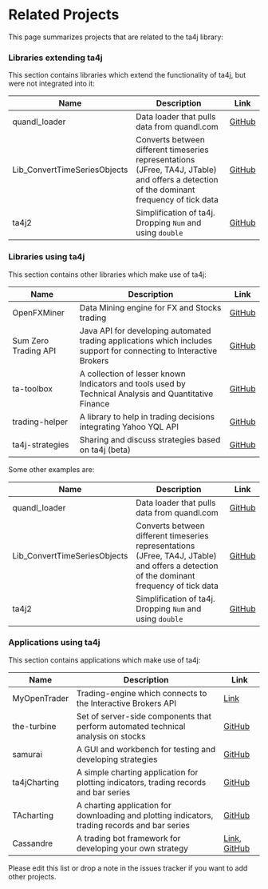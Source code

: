# Related Projects
This page summarizes projects that are related to the ta4j library:

### Libraries extending ta4j
This section contains libraries which extend the functionality of ta4j, but were not integrated into it: 

| Name | Description | Link |
| --- | --- | --- |
|quandl_loader|Data loader that pulls data from quandl.com|[GitHub](https://github.com/edouardswiac/ta4j/blob/f400c17a59013aba8a056626828f7cfa2d48adb1/ta4j-examples/src/main/java/ta4jexamples/loaders/QuandlTicksLoader.java)|
|Lib_ConvertTimeSeriesObjects|Converts between different timeseries representations (JFree, TA4J, JTable) and offers a detection of the dominant frequency of tick data|[GitHub](https://github.com/ElMoe/Lib_ConvertTimeSeriesObjects)|
|ta4j2|Simplification of ta4j. Dropping `Num` and using `double`|[GitHub](https://github.com/team172011/ta4j2)|
### Libraries using ta4j
This section contains other libraries which make use of ta4j:

| Name | Description | Link |
| --- | --- | --- |
|OpenFXMiner|Data Mining engine for FX and Stocks trading|[GitHub](https://github.com/algonell/OpenFXMiner)|
|Sum Zero Trading API|Java API for developing automated trading applications which includes support for connecting to Interactive Brokers|[GitHub](https://github.com/rterp/SumZeroTrading)|
|ta-toolbox|A collection of lesser known Indicators and tools used by Technical Analysis and Quantitative Finance|[GitHub](https://github.com/woodberry/ta-toolbox)|
|trading-helper|A library to help in trading decisions integrating Yahoo YQL API|[GitHub](https://github.com/tesnick/trading-helper)|
|ta4j-strategies|Sharing and discuss strategies based on ta4j (beta)|[GitHub](https://github.com/team172011/ta4j-strategies)|

Some other examples are:

| Name | Description | Link |
| --- | --- | --- |
|quandl_loader|Data loader that pulls data from quandl.com|[GitHub](https://github.com/edouardswiac/ta4j/blob/f400c17a59013aba8a056626828f7cfa2d48adb1/ta4j-examples/src/main/java/ta4jexamples/loaders/QuandlTicksLoader.java)|
|Lib_ConvertTimeSeriesObjects|Converts between different timeseries representations (JFree, TA4J, JTable) and offers a detection of the dominant frequency of tick data|[GitHub](https://github.com/ElMoe/Lib_ConvertTimeSeriesObjects)|
|ta4j2|Simplification of ta4j. Dropping `Num` and using `double`|[GitHub](https://github.com/team172011/ta4j2)|


### Applications using ta4j
This section contains applications which make use of ta4j:

| Name | Description | Link |
| --- | --- | --- |
|MyOpenTrader|Trading-engine which connects to the Interactive Brokers API|[Link](http://myopentrader.org/)|
|the-turbine|Set of server-side components that perform automated technical analysis on stocks|[GitHub](https://github.com/the-james-burton/the-turbine)
|samurai|A GUI and workbench for testing and developing strategies|[GitHub](https://github.com/sirolf2009/samurai)|
|ta4jCharting|A simple charting application for plotting indicators, trading records and bar series|[GitHub](https://github.com/team172011/ta4jCharting)|
|TAcharting|A charting application for downloading and plotting indicators, trading records and bar series|[GitHub](https://github.com/team172011/TAcharting)|
|Cassandre|A trading bot framework for developing your own strategy |[Link](https://trading-bot.cassandre.tech), [GitHub](https://github.com/cassandre-tech/cassandre-trading-bot)|


Please edit this list or drop a note in the issues tracker if you want to add other projects.